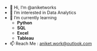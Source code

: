 - 👋 Hi, I’m @aniketworks
- 👀 I’m interested in Data Analytics
- 🌱 I’m currently learning
   + **Python**
   + **SQL**
   + **Excel**
   + **Tableau**
- 📫 Reach Me : aniket.work@outlook.com

<!---
aniketworks/aniketworks is a ✨ special ✨ repository because its `README.md` (this file) appears on your GitHub profile.
You can click the Preview link to take a look at your changes.
--->

